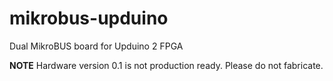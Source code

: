 # mikrobus-upduino
Dual MikroBUS board for Upduino 2 FPGA

**NOTE**
Hardware version 0.1 is not production ready. Please do not fabricate.
